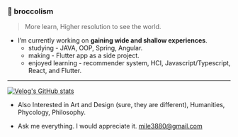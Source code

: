 ### 🥦 broccolism
> More learn, Higher resolution to see the world.

- I’m currently working on **gaining wide and shallow experiences**.
  - studying - JAVA, OOP, Spring, Angular.
  - making - Flutter app as a side project.
  - enjoyed learning - recommender system, HCI, Javascript/Typescript, React, and Flutter.

---

[![Velog's GitHub stats](https://velog-readme-stats.vercel.app/api/list?name=broccolism)](https://velog.io/@broccolism)

- Also Interested in Art and Design (sure, they are different), Humanities, Phycology, Philosophy.

- Ask me everything. I would appreciate it. mile3880@gmail.com

<!--
- 👯 I’m looking to collaborate on ...
- 🤔 I’m looking for help with ...
- 📫 How to reach me: ...
- 😄 Pronouns: ...
- ⚡ Fun fact:
-->
